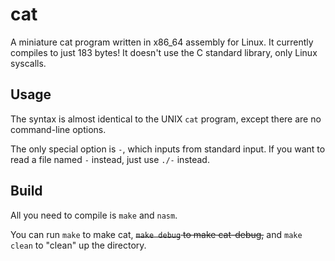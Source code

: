 # cat
A miniature cat program written in x86_64 assembly for Linux.
It currently compiles to just 183 bytes!
It doesn't use the C standard library, only Linux syscalls.

## Usage
The syntax is almost identical to the UNIX `cat` program, except there are no command-line options.

The only special option is `-`, which inputs from standard input.
If you want to read a file named `-` instead, just use `./-` instead.

## Build
All you need to compile is `make` and `nasm`.

You can run `make` to make cat, ~~`make debug` to make cat-debug,~~ and `make clean` to "clean" up the directory.
